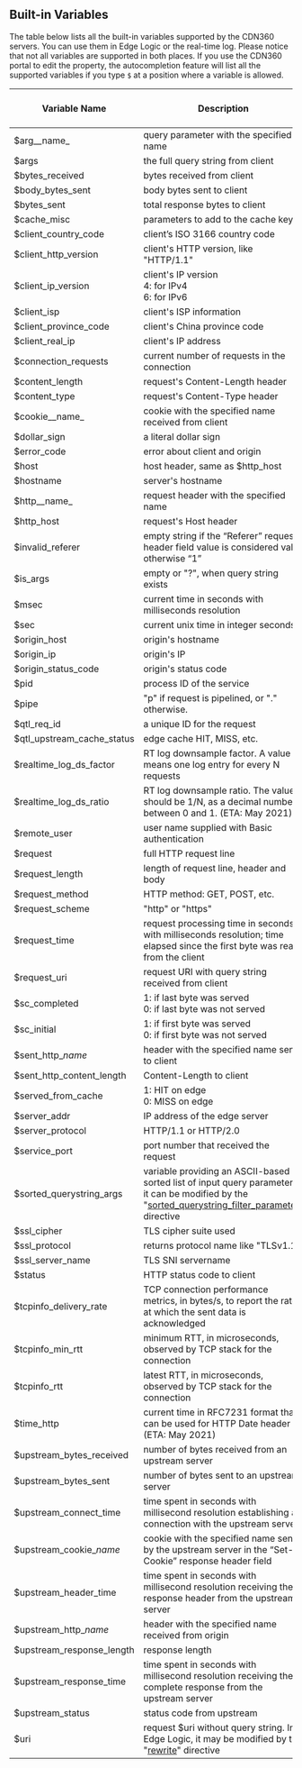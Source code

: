 ## Built-in Variables

The table below lists all the built-in variables supported by the CDN360 servers. You can use them in Edge Logic or the real-time log. Please notice that not all variables are supported in both places.
If you use the CDN360 portal to edit the property, the autocompletion feature will list all the supported variables if you type `$` at a position where a variable is allowed.

| **Variable Name** | **Description** | **Edge Logic** | **[Real-Time Log](/docs/portal/edge-configurations/creating-property#real-time-log)** | **Data Type** |
| ---- | ---- | ---- | ---- | ---- |
| $arg__name_| query parameter with the specified name | <span class="badge green">Yes</span> | <span class="badge green">Yes</span> | String |
| $args | the full query string from client | <span class="badge green">Yes</span> | <span class="badge green">Yes</span> | String |
| $bytes_received | bytes received from client | <span class="badge green">Yes</span> | <span class="badge green">Yes</span> | Number |
| $body_bytes_sent | body bytes sent to client | <span class="badge yellow">No</span> | <span class="badge green">Yes</span> | Number |
| $bytes_sent| total response bytes to client | <span class="badge yellow">No</span> | <span class="badge green">Yes</span> | Number |
| $cache_misc | parameters to add to the cache key | <span class="badge green">Yes</span> | <span class="badge yellow">No</span> |
| $client_country_code | client’s ISO 3166 country code | <span class="badge green">Yes</span> | <span class="badge green">Yes</span> |
| $client_http_version | client's HTTP version, like "HTTP/1.1" | <span class="badge green">Yes</span> | <span class="badge green">Yes</span> |
| $client_ip_version | client's IP version <br> 4: for IPv4 <br> 6: for IPv6 | <span class="badge green">Yes</span> | <span class="badge green">Yes</span> |
| $client_isp | client's ISP information | <span class="badge green">Yes</span> | <span class="badge green">Yes</span> |
| $client_province_code | client's China province code | <span class="badge green">Yes</span> | <span class="badge green">Yes</span> |
| $client_real_ip | client's IP address | <span class="badge green">Yes</span> | <span class="badge green">Yes</span> |
| $connection_requests | current number of requests in the connection | <span class="badge yellow">No</span> | <span class="badge green">Yes</span> |
| $content_length | request's Content-Length header | <span class="badge green">Yes</span> | <span class="badge green">Yes</span> |
| $content_type | request's Content-Type header | <span class="badge green">Yes</span> | <span class="badge green">Yes</span> |
| $cookie__name_ | cookie with the specified name received from client | <span class="badge green">Yes</span> | <span class="badge green">Yes</span> |
| $dollar_sign | a literal dollar sign | <span class="badge green">Yes</span> | <span class="badge green">Yes</span> |
| $error_code | error about client and origin | <span class="badge yellow">No</span> | <span class="badge green">Yes</span> |
| $host | host header, same as $http_host | <span class="badge green">Yes</span> | <span class="badge green">Yes</span> |
| $hostname | server's hostname | <span class="badge green">Yes</span> | <span class="badge green">Yes</span> |
| $http__name_ | request header with the specified name | <span class="badge green">Yes</span> | <span class="badge green">Yes</span> |
| $http_host | request's Host header | <span class="badge green">Yes</span> | <span class="badge green">Yes</span> |
| $invalid_referer | empty string if the “Referer” request header field value is considered valid; otherwise “1” | <span class="badge green">Yes</span> | <span class="badge green">Yes</span> |
| $is_args | empty or "?", when query string exists | <span class="badge green">Yes</span> | <span class="badge green">Yes</span> |
| $msec | current time in seconds with milliseconds resolution | <span class="badge green">Yes</span> | <span class="badge green">Yes</span> |
| $sec | current unix time in integer seconds | <span class="badge green">Yes</span> | <span class="badge green">Yes</span> |
| $origin_host | origin's hostname | <span class="badge green">Yes</span> | <span class="badge green">Yes</span> |
| $origin_ip | origin's IP | <span class="badge green">Yes</span> | <span class="badge green">Yes</span> |
| $origin_status_code | origin's status code | <span class="badge green">Yes</span> | <span class="badge green">Yes</span> |
| $pid | process ID of the service | <span class="badge green">Yes</span> | <span class="badge green">Yes</span> |
| $pipe | "p" if request is pipelined, or "." otherwise. | <span class="badge yellow">No</span> | <span class="badge green">Yes</span> |
| $qtl_req_id | a unique ID for the request | <span class="badge green">Yes</span> | <span class="badge green">Yes</span> |
| $qtl_upstream_cache_status | edge cache HIT, MISS, etc. | <span class="badge green">Yes</span> | <span class="badge green">Yes</span> |
| $realtime_log_ds_factor | RT log downsample factor. A value N means one log entry for every N requests| <span class="badge yellow">No</span> | <span class="badge green">Yes</span> |
| $realtime_log_ds_ratio | RT log downsample ratio. The value should be 1/N, as a decimal number between 0 and 1. (ETA: May 2021)| <span class="badge yellow">No</span> | <span class="badge green">Yes</span> |
| $remote_user | user name supplied with Basic authentication | <span class="badge green">Yes</span> | <span class="badge green">Yes</span> |
| $request | full HTTP request line | <span class="badge green">Yes</span> | <span class="badge green">Yes</span> |
| $request_length | length of request line, header and body | <span class="badge green">Yes</span> | <span class="badge green">Yes</span> |
| $request_method | HTTP method: GET, POST, etc. | <span class="badge green">Yes</span> | <span class="badge green">Yes</span> |
| $request_scheme | "http" or "https" | <span class="badge green">Yes</span> | <span class="badge green">Yes</span> |
| $request_time | request processing time in seconds with milliseconds resolution; time elapsed since the first byte was read from the client | <span class="badge green">Yes</span> | <span class="badge green">Yes</span> |
| $request_uri | request URI with query string received from client | <span class="badge green">Yes</span> | <span class="badge green">Yes</span> |
| $sc_completed | 1: if last byte was served <br> 0: if last byte was not served  | <span class="badge yellow">No</span> | <span class="badge green">Yes</span> |
| $sc_initial | 1: if first byte was served <br> 0: if first byte was not served | <span class="badge yellow">No</span> | <span class="badge green">Yes</span> |
| $sent\_http\__name_ | header with the specified name sent to client | <span class="badge yellow">No</span> | <span class="badge green">Yes</span> |
| $sent_http_content_length | Content-Length to client | <span class="badge yellow">No</span> | <span class="badge green">Yes</span> |
| $served_from_cache | 1: HIT on edge <br> 0: MISS on edge | <span class="badge green">Yes</span> | <span class="badge green">Yes</span> |
| $server_addr | IP address of the edge server | <span class="badge yellow">No</span> | <span class="badge green">Yes</span> |
| $server_protocol | HTTP/1.1 or HTTP/2.0 | <span class="badge yellow">No</span> | <span class="badge green">Yes</span> |
| $service_port | port number that received the request | <span class="badge green">Yes</span> | <span class="badge green">Yes</span> |
| $sorted_querystring_args | variable providing an ASCII-based sorted list of input query parameters; it can be modified by the "[sorted_querystring_filter_parameter](/docs/edge-logic/supported-directives#sorted_querystring_filter_parameter)" directive | <span class="badge green">Yes</span> | <span class="badge green">Yes</span> |
| $ssl_cipher | TLS cipher suite used | <span class="badge yellow">No</span> | <span class="badge green">Yes</span> |
| $ssl_protocol | returns protocol name like "TLSv1.1" | <span class="badge yellow">No</span> | <span class="badge green">Yes</span> |
| $ssl_server_name | TLS SNI servername | <span class="badge yellow">No</span> | <span class="badge green">Yes</span> |
| $status | HTTP status code to client | <span class="badge green">Yes</span> | <span class="badge green">Yes</span> |
| $tcpinfo_delivery_rate | TCP connection performance metrics, in bytes/s, to report the rate at which the sent data is acknowledged | <span class="badge yellow">No</span> | <span class="badge green">Yes</span> |
| $tcpinfo_min_rtt | minimum RTT, in microseconds, observed by TCP stack for the connection | <span class="badge yellow">No</span> | <span class="badge green">Yes</span> |
| $tcpinfo_rtt | latest RTT, in microseconds, observed by TCP stack for the connection | <span class="badge yellow">No</span> | <span class="badge green">Yes</span> |
| $time_http | current time in RFC7231 format that can be used for HTTP Date header (ETA: May 2021)| <span class="badge green">Yes</span> | <span class="badge green">Yes</span> |
| $upstream_bytes_received | number of bytes received from an upstream server | <span class="badge green">Yes</span> | <span class="badge green">Yes</span> |
| $upstream_bytes_sent | number of bytes sent to an upstream server | <span class="badge green">Yes</span> | <span class="badge green">Yes</span> |
| $upstream_connect_time | time spent in seconds with millisecond resolution establishing a connection with the upstream server | <span class="badge green">Yes</span> | <span class="badge green">Yes</span> |
| $upstream\_cookie\__name_ | cookie with the specified name sent by the upstream server in the “Set-Cookie” response header field | <span class="badge green">Yes</span> | <span class="badge green">Yes</span> |
| $upstream_header_time | time spent in seconds with millisecond resolution receiving the response header from the upstream server | <span class="badge green">Yes</span> | <span class="badge green">Yes</span> |
| $upstream\_http\__name_ | header with the specified name received from origin | <span class="badge green">Yes</span> | <span class="badge green">Yes</span> |
| $upstream_response_length | response length | <span class="badge green">Yes</span> | <span class="badge green">Yes</span> |
| $upstream_response_time | time spent in seconds with millisecond resolution receiving the complete response from the upstream server | <span class="badge green">Yes</span> | <span class="badge green">Yes</span> |
| $upstream_status | status code from upstream | <span class="badge green">Yes</span> | <span class="badge green">Yes</span> |
| $uri | request $uri without query string. In Edge Logic, it may be modified by the "[rewrite](/docs/edge-logic/supported-directives#rewrite)" directive | <span class="badge green">Yes</span> | <span class="badge green">Yes</span> |